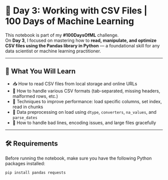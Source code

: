 # 📅 Day 3: Working with CSV Files | 100 Days of Machine Learning

This notebook is part of my **#100DaysOfML** challenge.  
On **Day 3**, I focused on mastering how to **read, manipulate, and optimize CSV files using the Pandas library in Python** — a foundational skill for any data scientist or machine learning practitioner.

---

## 🧠 What You Will Learn

- 📥 How to read CSV files from local storage and online URLs
- 📑 How to handle various CSV formats (tab-separated, missing headers, malformed rows, etc.)
- 🎯 Techniques to improve performance: load specific columns, set index, read in chunks
- 🔁 Data preprocessing on load using `dtype`, `converters`, `na_values`, and `parse_dates`
- 🐞 How to handle bad lines, encoding issues, and large files gracefully

---

## 🛠 Requirements

Before running the notebook, make sure you have the following Python packages installed:

```bash
pip install pandas requests
